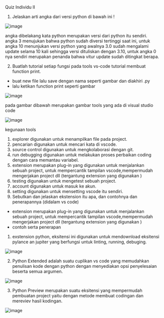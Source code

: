 Quiz Individu II
1. Jelaskan arti angka dari versi python di bawah ini !

![image](https://user-images.githubusercontent.com/93020295/138690832-c822cf66-9711-43d4-a2dc-7a322c262067.png)
 
angka dibelakang kata python merupakan versi dari python itu sendiri. angka 3 menujukan bahwa python sudah diversi tertinggi saat ini, untuk angka 10 menunjukan versi python yang awalnya 3.0 sudah mengalami update selama 10 kali sehingga versi dituliskan dengan 3.10, untuk angka 0 nya sendiri merupakan penanda bahwa vitur update sudah ditingkat berapa.

2. Buatlah tutorial setiap fungsi pada tools vs-code
tutorial membuat function print.
- buat new file lalu save dengan nama seperti gambar dan diakhiri .py
- lalu ketikan function print seperti gambar

![image](https://user-images.githubusercontent.com/93020295/138691061-342c764b-3098-4f8a-84c3-25b5e56ba361.png)


pada gambar dibawah merupakan gambar tools yang ada di visual studio code

![image](https://user-images.githubusercontent.com/93020295/138691149-e99b1af7-997f-4f6e-ac56-7b7b7c533026.png)


kegunaan tools
1.	explorer digunakan untuk menampilkan file pada project.
2.	pencarian digunakan untuk mencari kata di vscode.
3.	source control digunakan untuk mengkolaborasi dengan git.
4.	run debugging digunakan untuk melakukan proses perbaikan coding dengan cara memantau variabel.
5.	extension merupakan plug-in yang digunakan untuk menjalankan sebuah project, untuk mempercantik tampilan vscode,mempermudah mengerjakan project dll (tergantung extension yang digunakan )
6.	testing digunakan untuk mengetest sebuah project.
7.	account digunakan untuk masuk ke akun.
8.	setting digunakan untuk mensetting vscode itu sendiri.
3. Sebutkan dan jelaskan ekstension itu apa, dan contohnya dan penerapannya     (didalam vs code)
- extension merupakan plug-in yang digunakan untuk menjalankan   sebuah project, untuk mempercantik tampilan vscode,mempermudah  mengerjakan project dll (tergantung extension yang digunakan )
- contoh serta penerapan
1. exstension python, eksitensi ini digunakan untuk mendownload eksitensi pylance an jupiter  yang berfungsi untuk linting, running, debuging.

![image](https://user-images.githubusercontent.com/93020295/138691212-aaac2744-30fd-43f2-a3ba-646bec2e2328.png)

2. Python Extended adalah suatu cuplikan vs code yang memudahkan penulisan kode dengan python dengan menyediakan opsi penyelesaian beserta semua argumen.

![image](https://user-images.githubusercontent.com/93020295/138691258-cc032f43-47b1-4fca-a4d8-5f4c64dac089.png)

3. Python Preview merupakan suatu eksitensi yang mempermudah pembuatan project yaitu dengan metode membuat codingan dan mereviev hasil kodingan.
 
![image](https://user-images.githubusercontent.com/93020295/138691310-07fda62c-0d63-4527-b5e1-771d0fbbabdb.png)
